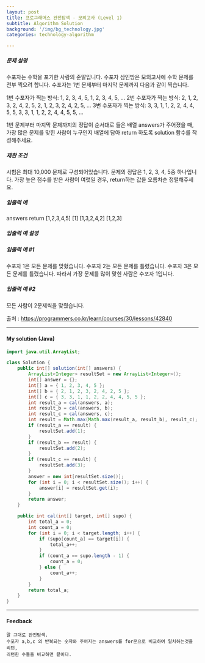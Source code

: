 ```yaml
---
layout: post
title: 프로그래머스 완전탐색 - 모의고사 (Level 1)
subtitle: Algorithm Solution
background: '/img/bg_technology.jpg'
categories: technology-algorithm

---
```



##### 문제 설명
수포자는 수학을 포기한 사람의 준말입니다. 수포자 삼인방은 모의고사에 수학 문제를 전부 찍으려 합니다. 
수포자는 1번 문제부터 마지막 문제까지 다음과 같이 찍습니다.

1번 수포자가 찍는 방식: 1, 2, 3, 4, 5, 1, 2, 3, 4, 5, ...
2번 수포자가 찍는 방식: 2, 1, 2, 3, 2, 4, 2, 5, 2, 1, 2, 3, 2, 4, 2, 5, ...
3번 수포자가 찍는 방식: 3, 3, 1, 1, 2, 2, 4, 4, 5, 5, 3, 3, 1, 1, 2, 2, 4, 4, 5, 5, ...

1번 문제부터 마지막 문제까지의 정답이 순서대로 들은 배열 answers가 주어졌을 때, 
가장 많은 문제를 맞힌 사람이 누구인지 배열에 담아 return 하도록 solution 함수를 작성해주세요.

##### 제한 조건
시험은 최대 10,000 문제로 구성되어있습니다.
문제의 정답은 1, 2, 3, 4, 5중 하나입니다.
가장 높은 점수를 받은 사람이 여럿일 경우, return하는 값을 오름차순 정렬해주세요.

##### 입출력 예
answers	return
[1,2,3,4,5]	[1]
[1,3,2,4,2]	[1,2,3]

##### 입출력 예 설명
##### 입출력 예 #1

수포자 1은 모든 문제를 맞혔습니다.
수포자 2는 모든 문제를 틀렸습니다.
수포자 3은 모든 문제를 틀렸습니다.
따라서 가장 문제를 많이 맞힌 사람은 수포자 1입니다.

##### 입출력 예 #2

모든 사람이 2문제씩을 맞췄습니다.


출처 : https://programmers.co.kr/learn/courses/30/lessons/42840

---


#### My solution (Java)

```java
import java.util.ArrayList;

class Solution {
	public int[] solution(int[] answers) {
		ArrayList<Integer> resultSet = new ArrayList<Integer>();
		int[] answer = {};
		int[] a = { 1, 2, 3, 4, 5 };
		int[] b = { 2, 1, 2, 3, 2, 4, 2, 5 };
		int[] c = { 3, 3, 1, 1, 2, 2, 4, 4, 5, 5 };
		int result_a = cal(answers, a);
		int result_b = cal(answers, b);
		int result_c = cal(answers, c);
		int result = Math.max(Math.max(result_a, result_b), result_c);
		if (result_a == result) {
			resultSet.add(1);
		}
		if (result_b == result) {
			resultSet.add(2);
		}
		if (result_c == result) {
			resultSet.add(3);
		}
		answer = new int[resultSet.size()];
		for (int i = 0; i < resultSet.size(); i++) {
			answer[i] = resultSet.get(i);
		}
		return answer;
	}

	public int cal(int[] target, int[] supo) {
		int total_a = 0;
		int count_a = 0;
		for (int i = 0; i < target.length; i++) {
			if (supo[count_a] == target[i]) {
				total_a++;
			}
			if (count_a == supo.length - 1) {
				count_a = 0;
			} else {
				count_a++;
			}
		}
		return total_a;
	}
}
```


---


#### Feedback

```
말 그대로 완전탐색.
수포자 a,b,c 의 반복되는 숫자와 주어지는 answers를 for문으로 비교하여 일치하는것을 리턴,
리턴한 수들을 비교하면 끝이다.
```

